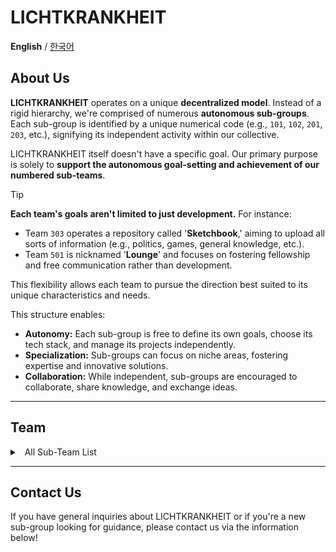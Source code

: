 # LICHTKRANKHEIT

**English** / [한국어](README.md)


## About Us
**LICHTKRANKHEIT** operates on a unique **decentralized model**. Instead of a rigid hierarchy, we're comprised of numerous **autonomous sub-groups**. Each sub-group is identified by a unique numerical code (e.g., `101`, `102`, `201`, `203`, etc.), signifying its independent activity within our collective.

LICHTKRANKHEIT itself doesn't have a specific goal. Our primary purpose is solely to **support the autonomous goal-setting and achievement of our numbered sub-teams**.

> [!TIP]
> **Each team's goals aren't limited to just development.**
> For instance:
> - Team `303` operates a repository called '**Sketchbook**,' aiming to upload all sorts of information (e.g., politics, games, general knowledge, etc.).
> - Team `501` is nicknamed '**Lounge**' and focuses on fostering fellowship and free communication rather than development.
>
> This flexibility allows each team to pursue the direction best suited to its unique characteristics and needs.

This structure enables:

* **Autonomy:** Each sub-group is free to define its own goals, choose its tech stack, and manage its projects independently.
* **Specialization:** Sub-groups can focus on niche areas, fostering expertise and innovative solutions.
* **Collaboration:** While independent, sub-groups are encouraged to collaborate, share knowledge, and exchange ideas.

---

## Team

<details>
<summary>
  All Sub-Team List
</summary>
  
  | Team Number | Members | Member Count | Main Activity Field |
  | --- | --- | --- | --- |
  | 101 | LIHUA628, YeongGyu | 2 | KaKaoTalk Bot |
  | 102 | LIHUA628, YeongGyu,  DarkSnowFlower, Noa-GUS, ~~Sample~~ | 5 | KaKaoTalk Bot | 
  | 105 | YeongGyu, Noa-GUS, ~~Sample~~, ~~Violent~~ | 4 | KaKaoTalk Bot |
  | 201 | LIHUA628, Sicxor, ~~Sample~~, ~~Violent~~, ~~jroLia~~ | 5 | Website |
  | 202 | YouJJeb, Noa-GUS, jroLia, Sample | 4 | KaKaoTalk Bot |
  | 204 | YeongGyu, Skyyype, ~~userE~~ | 3 | KaKaoTalk Bot |
  | 205 | DarkSnowFlower, 2oic, LIHUA628, YeongGyu | 4 | Website (extension) |
  | 302 | YouJJeb, 2oic | 2 |  |
  | 303 | LIHUA628, YeongGyu, DarkSnowFlower, Sicxor, YouJJeb, Skyyype, Noa-GUS,  2oic, ~~Violent~~, ~~userE~~ | 10 | 친목 |
  | 402 | LIHUA628, Skyyype | 2 | KaKaoTalk Bot |
  | 404 | LIHUA628, Skyyype, YeongGyu, Sicxor | 4 | 앱 |
  | 405 | DarkSnowFlower, Sicxor | 2 | 마인크래프트 개발 |
  | 501 | LIHUA628, YeongGyu, DarkSnowFlower, Sicxor, YouJJeb, Skyyype, Noa-GUS,  2oic | 8 | 친목 |
  | 503 | 2oic, YouJJeb, Sicxor | 3 | 마인크래프트 개발 |
  | 504 | Skyyype, 2oic, YouJJeb, LIHUA628 | 4 | Website (extension)
  | 507 | LIHUA628, Sicxor, YouJJeb, YeongGyu | 4 | KaKaoTalk Bot |
  | 601 | **모집 중** | undefined | undefined |
    
</details>

---

## Contact Us

If you have general inquiries about LICHTKRANKHEIT or if you're a new sub-group looking for guidance, please contact us via the information below!
